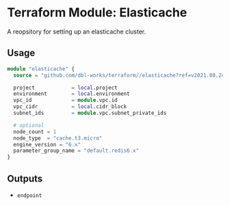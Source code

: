# Terraform Module: Elasticache

A reopsitory for setting up an elasticache cluster.



## Usage

```terraform
module "elasticache" {
  source = "github.com/dbl-works/terraform//elasticache?ref=v2021.08.24"

  project            = local.project
  environment        = local.environment
  vpc_id             = module.vpc.id
  vpc_cidr           = local.cidr_block
  subnet_ids         = module.vpc.subnet_private_ids

  # optional
  node_count = 1
  node_type  = "cache.t3.micro"
  engine_version = "6.x"
  parameter_group_name = "default.redis6.x"
}
```



## Outputs

- `endpoint`

